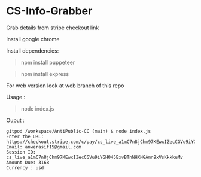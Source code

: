 # CS-Info-Grabber
Grab details from stripe checkout link

Install google chrome

Install dependencies:

> npm install puppeteer

> npm install express

For web version look at web branch of this repo

Usage : 

> node index.js

Ouput : 

```
gitpod /workspace/AntiPublic-CC (main) $ node index.js
Enter the URL: https://checkout.stripe.com/c/pay/cs_live_a1mC7n8jChm97KEwxIZecCGVu9iYGH045BxvBTnNHXNGAmn9xVsKkkkuMv#fidkdWxOYHwnPyd1blppbHNgWnN0cDNydU9GXGdXMG5va1Zzf08yRlBIaScpJ2hsYXYnP34nYnBsYSc%2FJ2Q2MDwwMDJjKGMzNzIoMWYxZig8YzVjKGNnZDIwZjw3ZzYyYzY2MTVkNScpJ2hwbGEnPyc1NzMxNWdmZyhjZmAxKDFhMWcoZDE2ZyhkZDM2MTw1NzQwMzcyYWRmZGMnKSd2bGEnPycxPWQ3NTJmMygxMjBnKDEyYzQoZDZjMChmZjM2MGQyZGY3YTZmPTI9PDIneCknZ2BxZHYnP15YKSdpZHxqcHFRfHVgJz8ndmxrYmlgWmxxYGgnKSd3YGNgd3dgd0p3bGJsayc%2FJ21xcXV2PyoqaGxrYGlka2Era2BxJ3gl
Email: anwerasif15@gmail.com
Session ID: cs_live_a1mC7n8jChm97KEwxIZecCGVu9iYGH045BxvBTnNHXNGAmn9xVsKkkkuMv
Amount Due: 3168
Currency : usd
```
